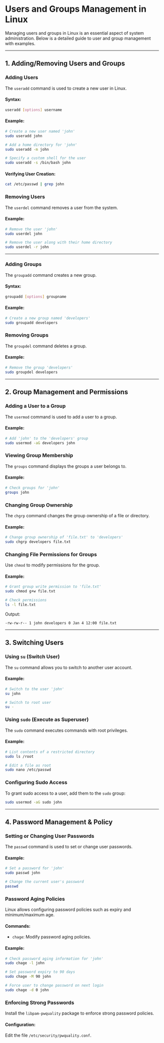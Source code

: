 # Users and Groups Management in Linux

Managing users and groups in Linux is an essential aspect of system administration. Below is a detailed guide to user and group management with examples.

---

## **1. Adding/Removing Users and Groups**

### **Adding Users**
The `useradd` command is used to create a new user in Linux.

#### **Syntax**:
```bash
useradd [options] username
```

#### **Example**:
```bash
# Create a new user named 'john'
sudo useradd john

# Add a home directory for 'john'
sudo useradd -m john

# Specify a custom shell for the user
sudo useradd -s /bin/bash john
```

#### **Verifying User Creation**:
```bash
cat /etc/passwd | grep john
```

### **Removing Users**
The `userdel` command removes a user from the system.

#### **Example**:
```bash
# Remove the user 'john'
sudo userdel john

# Remove the user along with their home directory
sudo userdel -r john
```

---

### **Adding Groups**
The `groupadd` command creates a new group.

#### **Syntax**:
```bash
groupadd [options] groupname
```

#### **Example**:
```bash
# Create a new group named 'developers'
sudo groupadd developers
```

### **Removing Groups**
The `groupdel` command deletes a group.

#### **Example**:
```bash
# Remove the group 'developers'
sudo groupdel developers
```

---

## **2. Group Management and Permissions**

### **Adding a User to a Group**
The `usermod` command is used to add a user to a group.

#### **Example**:
```bash
# Add 'john' to the 'developers' group
sudo usermod -aG developers john
```

### **Viewing Group Membership**
The `groups` command displays the groups a user belongs to.

#### **Example**:
```bash
# Check groups for 'john'
groups john
```

### **Changing Group Ownership**
The `chgrp` command changes the group ownership of a file or directory.

#### **Example**:
```bash
# Change group ownership of 'file.txt' to 'developers'
sudo chgrp developers file.txt
```

### **Changing File Permissions for Groups**
Use `chmod` to modify permissions for the group.

#### **Example**:
```bash
# Grant group write permission to 'file.txt'
sudo chmod g+w file.txt

# Check permissions
ls -l file.txt
```
Output:
```plaintext
-rw-rw-r-- 1 john developers 0 Jan 4 12:00 file.txt
```

---

## **3. Switching Users**

### **Using `su` (Switch User)**
The `su` command allows you to switch to another user account.

#### **Example**:
```bash
# Switch to the user 'john'
su john

# Switch to root user
su -
```

### **Using `sudo` (Execute as Superuser)**
The `sudo` command executes commands with root privileges.

#### **Example**:
```bash
# List contents of a restricted directory
sudo ls /root

# Edit a file as root
sudo nano /etc/passwd
```

### **Configuring Sudo Access**
To grant sudo access to a user, add them to the `sudo` group:
```bash
sudo usermod -aG sudo john
```

---

## **4. Password Management & Policy**

### **Setting or Changing User Passwords**
The `passwd` command is used to set or change user passwords.

#### **Example**:
```bash
# Set a password for 'john'
sudo passwd john

# Change the current user's password
passwd
```

### **Password Aging Policies**
Linux allows configuring password policies such as expiry and minimum/maximum age.

#### **Commands**:
- `chage`: Modify password aging policies.

#### **Example**:
```bash
# Check password aging information for 'john'
sudo chage -l john

# Set password expiry to 90 days
sudo chage -M 90 john

# Force user to change password on next login
sudo chage -d 0 john
```

### **Enforcing Strong Passwords**
Install the `libpam-pwquality` package to enforce strong password policies.

#### **Configuration**:
Edit the file `/etc/security/pwquality.conf`.
